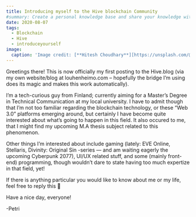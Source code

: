 ```yaml
---
title: Introducing myself to the Hive blockchain Community
#summary: Create a personal knowledge base and share your knowledge with your peers.
date: 2020-08-07
tags:
  - Blockchain
  - Hive
  - introduceyourself
image:
  caption: 'Image credit: [**Hitesh Choudhary**][https://unsplash.com/@hiteshchoudhary]'
---
```


Greetings there! This is now officially my first posting to the Hive.blog (via my own website/blog at louhenheimo.com – hopefully the bridge I’m using does its magic and makes this work automatically).

I’m a tech-curious guy from Finland; currently aiming for a Master’s Degree in Technical Communication at my local university. I have to admit though that I’m not too familiar regarding the blockchain technology, or these “Web 3.0” platforms emerging around, but certainly I have become quite interested about what’s going to happen in this field. It also occured to me, that I might find my upcoming M.A thesis subject related to this phenomenon.

Other things I’m interested about include gaming (lately: EVE Online, Stellaris, Divinity: Original Sin -series — and am waiting eagerly the upcoming Cyberpunk 2077), UI/UX related stuff, and some (mainly front-end) programming, though wouldn’t dare to state having too much expertize in that field, yet!

If there is anything particular you would like to know about me or my life, feel free to reply this 🙂

Have a nice day, everyone!

-Petri
